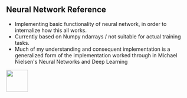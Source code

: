 ## Neural Network Reference

* Implementing basic functionality of neural network, in order to internalize how this all works.
* Currently based on Numpy ndarrays / not suitable for actual training tasks.
* Much of my understanding and consequent implementation is a generalized form of the implementation worked through in Michael Nielsen's Neural Networks and Deep Learning

<a href='http://www.recurse.com' title='Made with love at the Recurse Center'><img src='https://cloud.githubusercontent.com/assets/2883345/11322974/9e572610-910b-11e5-9775-698cbe868a67.png' height='59px'/></a>
